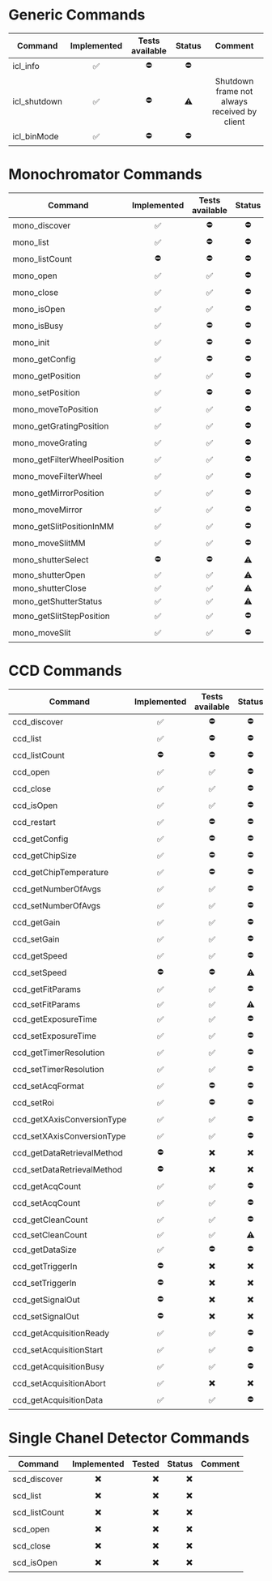 # Generic Commands

| Command      | Implemented | Tests available | Status |                   Comment                    |
| ------------ | :---------: | :-------------: | :----: | :------------------------------------------: |
| icl_info     |      ✅      |        ⛔        |   ⛔    |                                              |
| icl_shutdown |      ✅      |        ⛔        |   ⚠️    | Shutdown frame not always received by client |
| icl_binMode  |      ✅      |        ⛔        |   ⛔    |                                              |

# Monochromator Commands

| Command                     | Implemented | Tests available | Status | Comment |
| --------------------------- | :---------: | :-------------: | :----: | :-----: |
| mono_discover               |      ✅      |        ⛔        |   ⛔    |         |
| mono_list                   |      ✅      |        ⛔        |   ⛔    |         |
| mono_listCount              |      ⛔      |        ⛔        |   ⛔    |         |
| mono_open                   |      ✅      |        ✅        |   ⛔    |         |
| mono_close                  |      ✅      |        ✅        |   ⛔    |         |
| mono_isOpen                 |      ✅      |        ✅        |   ⛔    |         |
| mono_isBusy                 |      ✅      |        ⛔        |   ⛔    |         |
| mono_init                   |      ✅      |        ⛔        |   ⛔    |         |
| mono_getConfig              |      ✅      |        ⛔        |   ⛔    |         |
| mono_getPosition            |      ✅      |        ✅        |   ⛔    |         |
| mono_setPosition            |      ✅      |        ⛔        |   ⛔    |         |
| mono_moveToPosition         |      ✅      |        ✅        |   ⛔    |         |
| mono_getGratingPosition     |      ✅      |        ✅        |   ⛔    |         |
| mono_moveGrating            |      ✅      |        ✅        |   ⛔    |         |
| mono_getFilterWheelPosition |      ✅      |        ✅        |   ⛔    |         |
| mono_moveFilterWheel        |      ✅      |        ✅        |   ⛔    |         |
| mono_getMirrorPosition      |      ✅      |        ✅        |   ⛔    |         |
| mono_moveMirror             |      ✅      |        ✅        |   ⛔    |         |
| mono_getSlitPositionInMM    |      ✅      |        ✅        |   ⛔    |         |
| mono_moveSlitMM             |      ✅      |        ✅        |   ⛔    |         |
| mono_shutterSelect          |      ⛔      |        ⛔        |   ⚠️    |         |
| mono_shutterOpen            |      ✅      |        ✅        |   ⚠️    |         |
| mono_shutterClose           |      ✅      |        ✅        |   ⚠️    |         |
| mono_getShutterStatus       |      ✅      |        ✅        |   ⚠️    |         |
| mono_getSlitStepPosition    |      ✅      |        ✅        |   ⛔    |         |
| mono_moveSlit               |      ✅      |        ✅        |   ⛔    |         |

# CCD Commands

| Command                    | Implemented | Tests available | Status | Comment |
| -------------------------- | :---------: | :-------------: | :----: | :-----: |
| ccd_discover               |      ✅      |        ⛔        |   ⛔    |         |
| ccd_list                   |      ✅      |        ⛔        |   ⛔    |         |
| ccd_listCount              |      ⛔      |        ⛔        |   ⛔    |         |
| ccd_open                   |      ✅      |        ✅        |   ⛔    |         |
| ccd_close                  |      ✅      |        ✅        |   ⛔    |         |
| ccd_isOpen                 |      ✅      |        ✅        |   ⛔    |         |
| ccd_restart                |      ✅      |        ⛔        |   ⛔    |         |
| ccd_getConfig              |      ✅      |        ⛔        |   ⛔    |         |
| ccd_getChipSize            |      ✅      |        ⛔        |   ⛔    |         |
| ccd_getChipTemperature     |      ✅      |        ⛔        |   ⛔    |         |
| ccd_getNumberOfAvgs        |      ✅      |        ✅        |   ⛔    |         |
| ccd_setNumberOfAvgs        |      ✅      |        ✅        |   ⛔    |         |
| ccd_getGain                |      ✅      |        ✅        |   ⛔    |         |
| ccd_setGain                |      ✅      |        ✅        |   ⛔    |         |
| ccd_getSpeed               |      ✅      |        ✅        |   ⛔    |         |
| ccd_setSpeed               |      ⛔      |        ⛔        |   ⚠️    |         |
| ccd_getFitParams           |      ✅      |        ✅        |   ⛔    |         |
| ccd_setFitParams           |      ✅      |        ✅        |   ⚠️    |         |
| ccd_getExposureTime        |      ✅      |        ✅        |   ⛔    |         |
| ccd_setExposureTime        |      ✅      |        ✅        |   ⛔    |         |
| ccd_getTimerResolution     |      ✅      |        ✅        |   ⛔    |         |
| ccd_setTimerResolution     |      ✅      |        ✅        |   ⛔    |         |
| ccd_setAcqFormat           |      ✅      |        ⛔        |   ⛔    |         |
| ccd_setRoi                 |      ✅      |        ⛔        |   ⛔    |         |
| ccd_getXAxisConversionType |      ✅      |        ✅        |   ⛔    |         |
| ccd_setXAxisConversionType |      ✅      |        ✅        |   ⛔    |         |
| ccd_getDataRetrievalMethod |      ⛔      |        ✖️        |   ✖️    |         |
| ccd_setDataRetrievalMethod |      ⛔      |        ✖️        |   ✖️    |         |
| ccd_getAcqCount            |      ✅      |        ✅        |   ⛔    |         |
| ccd_setAcqCount            |      ✅      |        ✅        |   ⛔    |         |
| ccd_getCleanCount          |      ✅      |        ✅        |   ⛔    |         |
| ccd_setCleanCount          |      ✅      |        ✅        |   ⚠️    |         |
| ccd_getDataSize            |      ✅      |        ⛔        |   ⛔    |         |
| ccd_getTriggerIn           |      ⛔      |        ✖️        |   ✖️    |         |
| ccd_setTriggerIn           |      ⛔      |        ✖️        |   ✖️    |         |
| ccd_getSignalOut           |      ⛔      |        ✖️        |   ✖️    |         |
| ccd_setSignalOut           |      ⛔      |        ✖️        |   ✖️    |         |
| ccd_getAcquisitionReady    |      ✅      |        ✅        |   ⛔    |         |
| ccd_setAcquisitionStart    |      ✅      |        ✅        |   ⛔    |         |
| ccd_getAcquisitionBusy     |      ✅      |        ✅        |   ⛔    |         |
| ccd_setAcquisitionAbort    |      ✅      |        ✖️        |   ✖️    |         |
| ccd_getAcquisitionData     |      ✅      |        ✅        |   ⛔    |         |

# Single Chanel Detector Commands

| Command       | Implemented | Tested | Status | Comment |
| ------------- | :---------: | -----: | -----: | ------: |
| scd_discover  |      ✖️      |      ✖️ |      ✖️ |         |
| scd_list      |      ✖️      |      ✖️ |      ✖️ |         |
| scd_listCount |      ✖️      |      ✖️ |      ✖️ |         |
| scd_open      |      ✖️      |      ✖️ |      ✖️ |         |
| scd_close     |      ✖️      |      ✖️ |      ✖️ |         |
| scd_isOpen    |      ✖️      |      ✖️ |      ✖️ |         |
